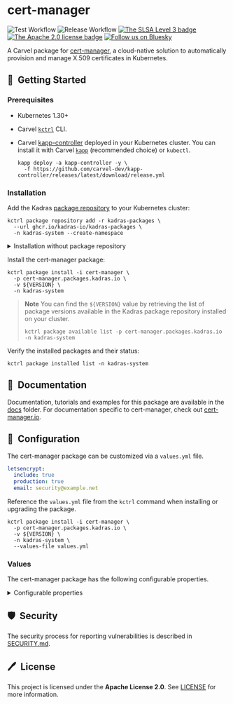 # cert-manager

![Test Workflow](https://github.com/kadras-io/package-for-cert-manager/actions/workflows/test.yml/badge.svg)
![Release Workflow](https://github.com/kadras-io/package-for-cert-manager/actions/workflows/release.yml/badge.svg)
[![The SLSA Level 3 badge](https://slsa.dev/images/gh-badge-level3.svg)](https://slsa.dev/spec/v1.0/levels)
[![The Apache 2.0 license badge](https://img.shields.io/badge/License-Apache_2.0-blue.svg)](https://opensource.org/licenses/Apache-2.0)
[![Follow us on Bluesky](https://img.shields.io/static/v1?label=Bluesky&message=Follow&color=1DA1F2)](https://bsky.app/profile/kadras.bsky.social)

A Carvel package for [cert-manager](https://cert-manager.io), a cloud-native solution to automatically provision and manage X.509 certificates in Kubernetes.

## 🚀&nbsp; Getting Started

### Prerequisites

* Kubernetes 1.30+
* Carvel [`kctrl`](https://carvel.dev/kapp-controller/docs/latest/install/#installing-kapp-controller-cli-kctrl) CLI.
* Carvel [kapp-controller](https://carvel.dev/kapp-controller) deployed in your Kubernetes cluster. You can install it with Carvel [`kapp`](https://carvel.dev/kapp/docs/latest/install) (recommended choice) or `kubectl`.

  ```shell
  kapp deploy -a kapp-controller -y \
    -f https://github.com/carvel-dev/kapp-controller/releases/latest/download/release.yml
  ```

### Installation

Add the Kadras [package repository](https://github.com/kadras-io/kadras-packages) to your Kubernetes cluster:

  ```shell
  kctrl package repository add -r kadras-packages \
    --url ghcr.io/kadras-io/kadras-packages \
    -n kadras-system --create-namespace
  ```

<details><summary>Installation without package repository</summary>
The recommended way of installing the cert-manager package is via the Kadras <a href="https://github.com/kadras-io/kadras-packages">package repository</a>. If you prefer not using the repository, you can add the package definition directly using <a href="https://carvel.dev/kapp/docs/latest/install"><code>kapp</code></a> or <code>kubectl</code>.

  ```shell
  kubectl create namespace kadras-system
  kapp deploy -a cert-manager-package -n kadras-system -y \
    -f https://github.com/kadras-io/package-for-cert-manager/releases/latest/download/metadata.yml \
    -f https://github.com/kadras-io/package-for-cert-manager/releases/latest/download/package.yml
  ```
</details>

Install the cert-manager package:

  ```shell
  kctrl package install -i cert-manager \
    -p cert-manager.packages.kadras.io \
    -v ${VERSION} \
    -n kadras-system
  ```

> **Note**
> You can find the `${VERSION}` value by retrieving the list of package versions available in the Kadras package repository installed on your cluster.
> 
>   ```shell
>   kctrl package available list -p cert-manager.packages.kadras.io -n kadras-system
>   ```

Verify the installed packages and their status:

  ```shell
  kctrl package installed list -n kadras-system
  ```

## 📙&nbsp; Documentation

Documentation, tutorials and examples for this package are available in the [docs](docs) folder.
For documentation specific to cert-manager, check out [cert-manager.io](https://cert-manager.io).

## 🎯&nbsp; Configuration

The cert-manager package can be customized via a `values.yml` file.

  ```yaml
  letsencrypt:
    include: true
    production: true
    email: security@example.net
  ```

Reference the `values.yml` file from the `kctrl` command when installing or upgrading the package.

  ```shell
  kctrl package install -i cert-manager \
    -p cert-manager.packages.kadras.io \
    -v ${VERSION} \
    -n kadras-system \
    --values-file values.yml
  ```

### Values

The cert-manager package has the following configurable properties.

<details><summary>Configurable properties</summary>

| Config | Default | Description |
|--------|---------|-------------|
| `namespace` | `cert-manager` | The namespace in which to deploy cert-manager. |
| `policies.include` | `false` | Whether to include the out-of-the-box Kyverno policies to validate and secure the package installation. |

Settings for the corporate proxy.

| Config | Default | Description |
|--------|---------|-------------|
| `proxy.http_proxy` | `""` | The HTTPS proxy to use for network traffic. |
| `proxy.https_proxy` | `""` | The HTTP proxy to use for network traffic. |
| `proxy.no_proxy` | `""` | A comma-separated list of hostnames, IP addresses, or IP ranges in CIDR format that should not use the proxy. |

Settings for the cert-manager controller.

| Config | Default | Description |
|--------|---------|-------------|
| `controller.loglevel` | `2` | Number of the log level verbosity. |
| `controller.replicas` | `1` | The number of replicas. In order to enable high availability, 2 replicas are recommended. |

Settings for the cert-manager cainjector.

| Config | Default | Description |
|--------|---------|-------------|
| `cainjector.loglevel` | `2` | Number of the log level verbosity. |
| `cainjector.replicas` | `1` | The number of replicas. In order to enable high availability, 2 replicas are recommended. |

Settings for the cert-manager webhook.

| Config | Default | Description |
|--------|---------|-------------|
| `webhook.loglevel` | `2` | Number of the log level verbosity. |
| `webhook.replicas` | `1` | The number of replicas. In order to enable high availability, at least 3 replicas are recommended. |
| `webhook.host_network` | `false` | Whether to run the webhook in the host network so that it can be reached by the cert-manager controller in environments like AWS EKS. More information: https://cert-manager.io/docs/installation/compatibility. |
| `webhook.secure_port` | `6443` | The port where the webhook is exposed. The default port needs changing in environments like AWS EKS and AWS Fargate. More information: https://cert-manager.io/docs/installation/compatibility. |

Leader election configuration for the cert-manager controller and cainjector Deployments.

| Config | Default | Description |
|--------|---------|-------------|
| `leader_election.namespace` | `kube-system` | Namespace used to perform leader election. The default namespace needs changing in environments like GKE. More information: https://cert-manager.io/docs/installation/compatibility. |

Issues configuration.

| Config | Default | Description |
|-------|-------------------|-------------|
| `private_pki.include` | `true` | Whether to include a ClusterIssuer for a private PKI. |
| `letsencrypt.include` | `false` | Whether to include a ClusterIssuer for Let's Encrypt. |
| `letsencrypt.production` | `false` | Whether to use Let's Encrypt staging (recommended for non-production environments) or production. |
| `letsencrypt.email` | `""` | The email address that Let's Encrypt will use to send info on expiring certificates or other issues. |
| `letsencrypt.challenge.type` | `http01` | The type of challenge used by the ACME CA Server. Valid options: `http01`, `dns01`. |
| `letsencrypt.challenge.secret.name` | `""` | Name of the Secret containing the credentials needed for the dns01 challenge. |
| `letsencrypt.challenge.secret.key` | `""` | The key within the Secret that contains the credentials needed for the dns01 challenge. |
| `letsencrypt.challenge.secret.namespace` | `""` | Namespace containing the Secret with the credentials needed for the dns01 challenge. |
| `letsencrypt.challenge.dns_provider` | `http01` | The DNS provider to use for the ACME dns01 challenge. Valid options: `digital_ocean`. |

</details>

## 🛡️&nbsp; Security

The security process for reporting vulnerabilities is described in [SECURITY.md](SECURITY.md).

## 🖊️&nbsp; License

This project is licensed under the **Apache License 2.0**. See [LICENSE](LICENSE) for more information.
